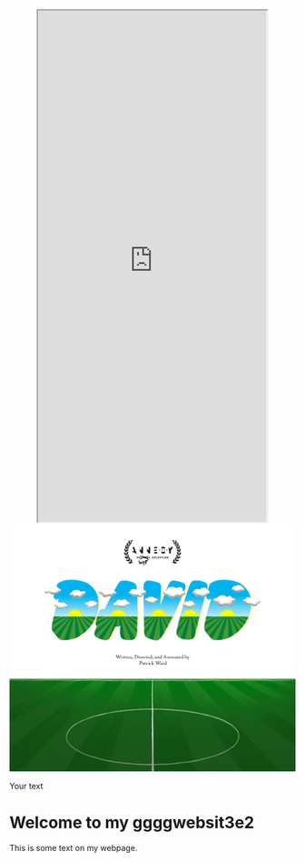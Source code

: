 
<style>
  /* Center align the iframe */
  iframe {
    display: block;
    margin: 0 auto;
  }
</style>

<iframe src="https://mentalcanvas.com/vm/tr7fbzu/scene/" style="width:80%; height:900px;"></iframe>

<img src="DavidWordMarkWithField3.png" alt="DavidField">

<div class="text-container">
  <p>Your text</p>
</div>

<!DOCTYPE html>
<html>
<head>
  <meta charset="UTF-8">
  <title>MyfdgWebsite</title>
  <style>
    @font-face {
      font-family:'PathwayExtremet_SemiCondensed-Medium';
      src: url('PathwayExtreme_SemiCondensed-Medium.ttf') format('truetype');
    }

    body {
      font-family: 'PathwayExtreme_SemiCondensed-Medium', sans-serif;
    }
  </style>
</head>
<body>
  <h1>Welcome to my ggggwebsit3e2</h1>
  <p>This is some text on my webpage.</p>
</body>
</html>
